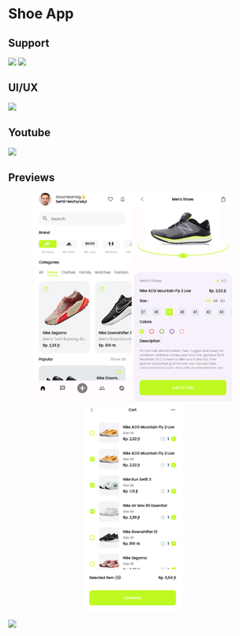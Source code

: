 # Shoe App

## Support

<p>
<a href="https://sociabuzz.com/syarifhidayatullah2020/tribe" target='_blank'>
<img src="https://sociabuzz.s3.ap-southeast-1.amazonaws.com//landing-page/img/sociabuzz-logo.png" width="100"></a>

<a href="https://www.buymeacoffee.com/syarifhidayat"  target='_blank'>
<img src="https://media.tenor.com/Is0ELiJnoU0AAAAi/buymeacoffee-button.gif" width="100"></a>
</p>

## UI/UX

<a href="https://dribbble.com/shots/19340046-Shoes-Online-Shop-Mobile-Apps" target='_blank'><img src="https://upload.wikimedia.org/wikipedia/commons/3/32/Dribbble_logo.png" width="100"></a>

## Youtube

<a href="https://youtu.be/pzIAE70eeok" target='_blank'>
<img src="https://upload.wikimedia.org/wikipedia/commons/thumb/b/b8/YouTube_Logo_2017.svg/200px-YouTube_Logo_2017.svg.png" width="100"></a>

## Previews

<p align="middle">
<img src="assets/previews/home page.png" width="200">
<img src="assets/previews/detail page.png" width="200">
<img src="assets/previews/cart page.png" width="200">
</p>
<img src="https://visitor-badge.laobi.icu/badge?page_id=sya-hid.shoe-shop-360"/>  
